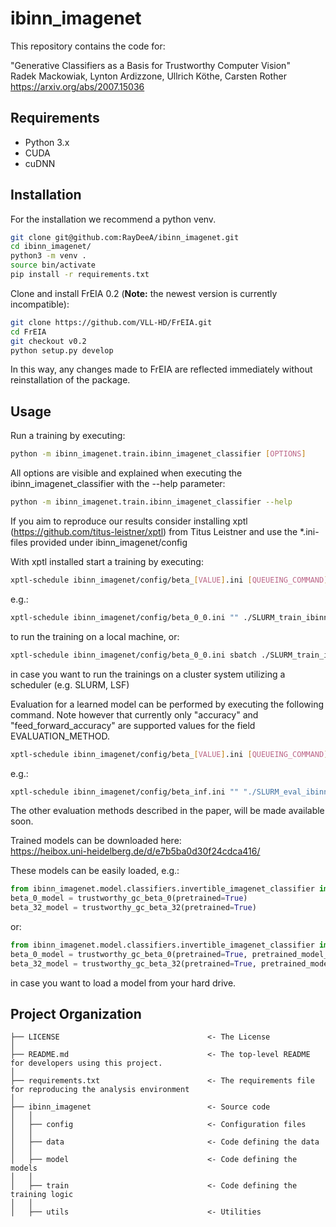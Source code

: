 # ibinn_imagenet

This repository contains the code for: 
  
"Generative Classifiers as a Basis for Trustworthy Computer Vision"  
Radek Mackowiak, Lynton Ardizzone, Ullrich Köthe, Carsten Rother  
https://arxiv.org/abs/2007.15036

## Requirements
* Python 3.x
* CUDA
* cuDNN

## Installation
For the installation we recommend a python venv.
```sh
git clone git@github.com:RayDeeA/ibinn_imagenet.git
cd ibinn_imagenet/
python3 -m venv .
source bin/activate
pip install -r requirements.txt
```
Clone and install FrEIA 0.2 (**Note:** the newest version is currently incompatible):
```sh
git clone https://github.com/VLL-HD/FrEIA.git
cd FrEIA
git checkout v0.2
python setup.py develop
```
In this way, any changes made to FrEIA are reflected immediately without reinstallation of the package.

## Usage
Run a training by executing:
```sh
python -m ibinn_imagenet.train.ibinn_imagenet_classifier [OPTIONS]
```
All options are visible and explained when executing the ibinn_imagenet_classifier with the --help parameter:
```sh
python -m ibinn_imagenet.train.ibinn_imagenet_classifier --help
```

If you aim to reproduce our results consider installing xptl (https://github.com/titus-leistner/xptl) from Titus Leistner and use the *.ini-files provided under ibinn_imagenet/config

With xptl installed start a training by executing:
```sh
xptl-schedule ibinn_imagenet/config/beta_[VALUE].ini [QUEUEING_COMMAND] ./SLURM_train_ibinn_imagenet_classifier.sh [OUTPUT_FOLDER]
```
e.g.:
```sh
xptl-schedule ibinn_imagenet/config/beta_0_0.ini "" ./SLURM_train_ibinn_imagenet_classifier.sh /mnt/data/output
```
to run the training on a local machine, or:
```sh
xptl-schedule ibinn_imagenet/config/beta_0_0.ini sbatch ./SLURM_train_ibinn_imagenet_classifier.sh /mnt/data/output
```
in case you want to run the trainings on a cluster system utilizing a scheduler (e.g. SLURM, LSF)

Evaluation for a learned model can be performed by executing the following command. Note however that currently only "accuracy" and "feed_forward_accuracy" are supported values for the field EVALUATION_METHOD.
```sh
xptl-schedule ibinn_imagenet/config/beta_[VALUE].ini [QUEUEING_COMMAND] "./SLURM_eval_ibinn_imagenet_classifier.sh [PATH_TO_MODEL_FILE] [EVALUATION_METHOD]"
```
e.g.:
```sh
xptl-schedule ibinn_imagenet/config/beta_inf.ini "" "./SLURM_eval_ibinn_imagenet_classifier.sh /path/to/models/directory/beta_inf.avg accuracy"
```
The other evaluation methods described in the paper, will be made available soon.

Trained models can be downloaded here:  
https://heibox.uni-heidelberg.de/d/e7b5ba0d30f24cdca416/

These models can be easily loaded, e.g.:

```python
from ibinn_imagenet.model.classifiers.invertible_imagenet_classifier import trustworthy_gc_beta_0, trustworthy_gc_beta_32
beta_0_model = trustworthy_gc_beta_0(pretrained=True)
beta_32_model = trustworthy_gc_beta_32(pretrained=True)
```
or:
```python
from ibinn_imagenet.model.classifiers.invertible_imagenet_classifier import trustworthy_gc_beta_0, trustworthy_gc_beta_32
beta_0_model = trustworthy_gc_beta_0(pretrained=True, pretrained_model_path="/path/to/beta_0.avg.pt")
beta_32_model = trustworthy_gc_beta_32(pretrained=True, pretrained_model_path="/path/to/beta_32.avg.pt")
```
in case you want to load a model from your hard drive.

## Project Organization

    ├── LICENSE                                 <- The License
    │
    ├── README.md                               <- The top-level README for developers using this project.
    │
    ├── requirements.txt                        <- The requirements file for reproducing the analysis environment
    │
    ├── ibinn_imagenet                          <- Source code
    │   │
    │   ├── config                              <- Configuration files
    │   │
    │   ├── data                                <- Code defining the data
    │   │
    │   ├── model                               <- Code defining the models
    │   │
    │   ├── train                               <- Code defining the training logic
    │   │
    │   ├── utils                               <- Utilities
